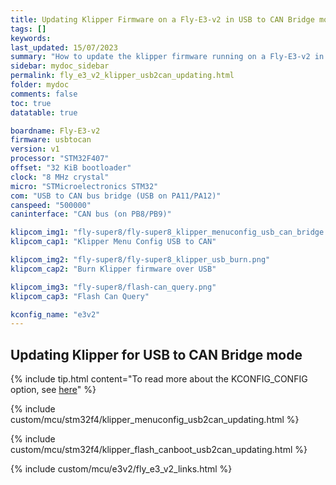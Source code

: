 ```yaml
---
title: Updating Klipper Firmware on a Fly-E3-v2 in USB to CAN Bridge mode
tags: []
keywords: 
last_updated: 15/07/2023
summary: "How to update the klipper firmware running on a Fly-E3-v2 in USB to CAN Bridge mode"
sidebar: mydoc_sidebar
permalink: fly_e3_v2_klipper_usb2can_updating.html
folder: mydoc
comments: false
toc: true
datatable: true

boardname: Fly-E3-v2
firmware: usbtocan
version: v1
processor: "STM32F407"
offset: "32 KiB bootloader"
clock: "8 MHz crystal"
micro: "STMicroelectronics STM32"
com: "USB to CAN bus bridge (USB on PA11/PA12)"
canspeed: "500000"
caninterface: "CAN bus (on PB8/PB9)"

klipcom_img1: "fly-super8/fly-super8_klipper_menuconfig_usb_can_bridge.png"
klipcom_cap1: "Klipper Menu Config USB to CAN"

klipcom_img2: "fly-super8/fly-super8_klipper_usb_burn.png"
klipcom_cap2: "Burn Klipper firmware over USB"

klipcom_img3: "fly-super8/flash-can_query.png"
klipcom_cap3: "Flash Can Query"

kconfig_name: "e3v2"
---
```


## Updating Klipper for USB to CAN Bridge mode

{% include tip.html content="To read more about the KCONFIG_CONFIG option, see [here](https://docs.vorondesign.com/community/howto/drachenkatze/automating_klipper_mcu_updates.html)" %}

{% include custom/mcu/stm32f4/klipper_menuconfig_usb2can_updating.html %}

{% include custom/mcu/stm32f4/klipper_flash_canboot_usb2can_updating.html %}

{% include custom/mcu/e3v2/fly_e3_v2_links.html %}